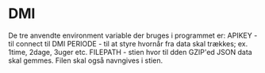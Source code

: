 # DMI
De tre anvendte environment variable der bruges i programmet er:
APIKEY - til connect til DMI
PERIODE - til at styre hvornår fra data skal trækkes; ex. 1time, 2dage, 3uger etc.
FILEPATH - stien hvor til dden GZIP'ed JSON data skal gemmes. Filen skal også navngives i stien.
